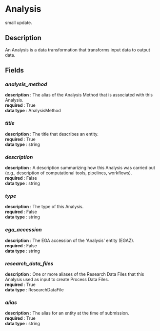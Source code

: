 # Analysis
small update.
## Description
An Analysis is a data transformation that transforms input data to output data.

## Fields
### ***analysis_method***
**description** : The alias of the Analysis Method that is associated with this Analysis.<br>
**required** : True<br>
**data type** : AnalysisMethod <br>
### ***title***
**description** : The title that describes an entity.<br>
**required** : True<br>
**data type** : string <br>
### ***description***
**description** : A description summarizing how this Analysis was carried out (e.g., description of computational tools, pipelines, workflows).<br>
**required** : False<br>
**data type** : string <br>
### ***type***
**description** : The type of this Analysis.<br>
**required** : False<br>
**data type** : string <br>
### ***ega_accession***
**description** : The EGA accession of the 'Analysis' entity (EGAZ).<br>
**required** : False<br>
**data type** : string <br>
### ***research_data_files***
**description** : One or more aliases of the Research Data Files that this Analysis used as input to create Process Data Files.<br>
**required** : True<br>
**data type** : ResearchDataFile <br>
### ***alias***
**description** : The alias for an entity at the time of submission.<br>
**required** : True<br>
**data type** : string <br>
